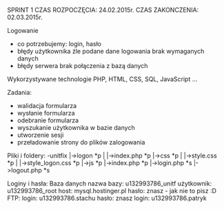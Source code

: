 SPRINT 1 CZAS ROZPOCZĘCIA: 24.02.2015r. CZAS ZAKONCZENIA: 02.03.2015r.

Logowanie
- co potrzebujemy:
	login, hasło
- błędy użytkownika
	źle podane dane logowania
	brak wymaganych danych
- błędy serwera
	brak połączenia z bazą danych
	
Wykorzystywane technologie
PHP, HTML, CSS, SQL, JavaScript ...

Zadania:
- walidacja formularza
- wysłanie formularza
- odebranie formularza
- wyszukanie użytkownika w bazie danych
- utworzenie sesji
- przeładowanie strony do plików zalogowania

Pliki  i foldery:
-unitfix
	|->logon *p
	|		|->index.php *p
	|->css *p
	|		|->style.css *p
	|		|->style_logon.css *p
	|->js *p
	|->index.php *p
	|->login.php *s
	|->logout.php *s
	
Loginy i hasła:
	Baza danych
		nazwa bazy: u132993786_unitf
		użytkownik: u132993786_root
		host: mysql.hostinger.pl
		hasło: znasz - jak nie to pisz :D
	FTP:
		login: u132993786.stachu
		hasło: znasz
		login: u132993786.patryk